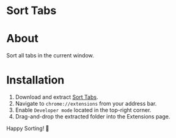 # Sort Tabs

# About

Sort all tabs in the current window.

# Installation

1. Download and extract [Sort Tabs](https://github.com/peterthehan/sort-tabs/archive/master.zip).
2. Navigate to `chrome://extensions` from your address bar.
3. Enable `Developer mode` located in the top-right corner.
4. Drag-and-drop the extracted folder into the Extensions page.

Happy Sorting! 🎉
